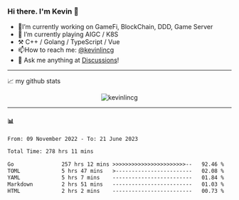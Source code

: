 ### Hi there. I'm Kevin 👋

- 🔭I’m currently working on GameFi, BlockChain, DDD, Game Server
- 🌱 I’m currently playing AIGC / K8S
-   :hammer_and_pick: C++ / Golang / TypeScript / Vue
- 📫How to reach me: [@kevinlincg](https://twitter.com/kevinlincg) 
-   :thought_balloon: Ask me anything at [Discussions](https://github.com/kevinlincg/kevinlincg/discussions/new)!

---

📈 my github stats

<p align="center"> <img src="https://github-readme-stats-ouuan.vercel.app/api?username=kevinlincg&theme=dark&show_icons=true&count_private=true" alt="kevinlincg" />

---

#### :bar_chart: 

<!--START_SECTION:waka-->

```txt
From: 09 November 2022 - To: 21 June 2023

Total Time: 278 hrs 11 mins

Go               257 hrs 12 mins >>>>>>>>>>>>>>>>>>>>>>>--   92.46 %
TOML             5 hrs 47 mins   >------------------------   02.08 %
YAML             5 hrs 7 mins    -------------------------   01.84 %
Markdown         2 hrs 51 mins   -------------------------   01.03 %
HTML             2 hrs 2 mins    -------------------------   00.73 %
```

<!--END_SECTION:waka-->
